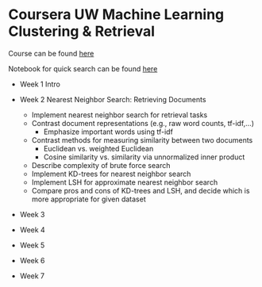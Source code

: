 # Coursera UW Machine Learning Clustering & Retrieval

Course can be found [here](https://www.coursera.org/learn/ml-clustering-and-retrieval)

Notebook for quick search can be found [here]()

- Week 1 Intro

- Week 2 Nearest Neighbor Search: Retrieving Documents
  - Implement nearest neighbor search for retrieval tasks
  - Contrast document representations (e.g., raw word counts, tf-idf,…)
    - Emphasize important words using tf-idf
  - Contrast methods for measuring similarity between two documents
    - Euclidean vs. weighted Euclidean
    - Cosine similarity vs. similarity via unnormalized inner product
  - Describe complexity of brute force search
  - Implement KD-trees for nearest neighbor search
  - Implement LSH for approximate nearest neighbor search
  - Compare pros and cons of KD-trees and LSH, and decide which is more appropriate for given dataset
- Week 3
- Week 4
- Week 5
- Week 6
- Week 7

